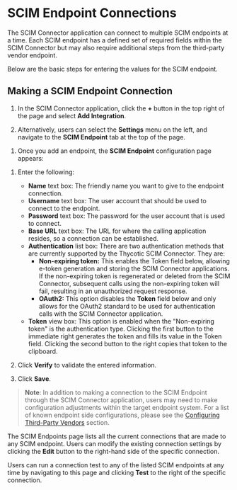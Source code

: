 [title]: # (Endpoint Connections)
[tags]: # (connecting,configuration)
[priority]: # (202)
# SCIM Endpoint Connections

The SCIM Connector application can connect to multiple SCIM endpoints at a time. Each SCIM endpoint has a defined set of required fields within the SCIM Connector but may also require additional steps from the third-party vendor endpoint.

Below are the basic steps for entering the values for the SCIM endpoint.

## Making a SCIM Endpoint Connection

1. In the SCIM Connector application, click the __+__ button in the top right of the page and select __Add Integration__.

1. Alternatively, users can select the __Settings__ menu on the left, and navigate to the __SCIM Endpoint__ tab at the top of the page.

<!-- add an overview of the configuration  (mini-toc) - add image -->

1. Once you add an endpoint, the __SCIM Endpoint__ configuration page appears:  

<!-- add an overview of the configuration  (mini-toc) - add image -->

   1. Enter the following:

      * __Name__ text box: The friendly name you want to give to the endpoint connection.
      * __Username__ text box: The user account that should be used to connect to the endpoint.
      * __Password__ text box: The password for the user account that is used to connect.
      * __Base URL__ text box: The URL for where the calling application resides, so a connection can be established.
      * __Authentication__ list box: There are two authentication methods that are currently supported by the Thycotic SCIM Connector. They are:
        * __Non-expiring token:__ This enables the Token field below, allowing e-token generation and storing the SCIM Connector applications.  If the non-expiring token is regenerated or deleted from the SCIM Connector, subsequent calls using the non-expiring token will fail, resulting in an unauthorized request response.
        * __OAuth2:__ This option disables the __Token__ field below and only allows for the OAuth2 standard to be used for authentication calls with the SCIM Connector application.
      * __Token__ view box: This option is enabled when the "Non-expiring token" is the authentication type. Clicking the first button to the immediate right generates the token and fills its value in the Token field. Clicking the second button to the right copies that token to the clipboard.

   1. Click __Verify__ to validate the entered information.
   1. Click __Save__.

>**Note**: In addition to making a connection to the SCIM Endpoint through the SCIM Connector application, users may need to make configuration adjustments within the target endpoint system. For a list of known endpoint side configurations, please see the [Configuring Third-Party Vendors](#ConfiguringThird-PartyVendors) section.

The SCIM Endpoints page lists all the current connections that are made to any SCIM endpoint. Users can modify the existing connection settings by clicking the __Edit__ button to the right-hand side of the specific connection.

<!-- - check the line where it indicates the "right-hand" -->

Users can run a connection test to any of the listed SCIM endpoints at any time by navigating to this page and clicking __Test__ to the right of the specific connection.
